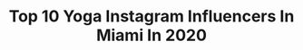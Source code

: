 ---
title: Top 10 Yoga Instagram Influencers In Miami In 2020
description: >-
  Find top yoga Instagram influencers in Miami in 2020. Most popular hashtags: #yoga #miami #yogateacher #yogainspiration.
platform: Instagram
hits: 105
text_top: Identify the most popular Instagram profiles on inBeat.
text_bottom: Our database holds 105 Instagram influencers like this in Miami, United States for you to contact.
profiles:
  - username: "mabelrodrobert"
    fullname: >-
      Mabe ❁
    bio: >-
      🧿🌙 . . . 𝘠𝘰𝘨𝘢 𝘗𝘢𝘨𝘦 @oasis_by_mabuyoga
    location: "United States"
    followers: 5622
    engagement: 831
    commentsToLikes: 0.102280
    id: ck5hippfdeqwh0i11lb5zv376
    verified: false
    hashtags: "#yoga, #miamiportraits, #repost, #nola"
  - username: "marialauraraineracupuncture"
    fullname: >-
      Dr. Maria Laura Rainer, OMD
    bio: >-
      Doctora en Medicina Oriental y Acupuntura🌟herbalista🌟salud de la mujer 🌟hormonas🌟emociones🌟dolor🌟nutrición🌟traduciendo el lenguaje de tu cuerpo.
    location: "United States"
    followers: 38840
    engagement: 165
    commentsToLikes: 0.082736
    id: ck5ccd0vch4tb0i11rz2riikr
    verified: false
    hashtags: "#mujerholistica, #medicinaoriental, #pazmental, #bioneuroemocion"
  - username: "yogawithmarina"
    fullname: >-
      Marina
    bio: >-
      🧘🏼‍♀️Inspire you to be happier by loving yoga, dancing and smiling ✈️Travel the world with me 🌍 78 countries
    location: "United States"
    followers: 40055
    engagement: 345
    commentsToLikes: 0.047373
    id: ck8t80jnuinth0j78pvv8rb39
    verified: false
    hashtags: "#myyoga, #yogablogger, #yogastrength, #yogaphoto"
  - username: "holixtic"
    fullname: >-
      Maria Margolies Yoga
    bio: >-
      Movement is medicine🌿Yoga teacher, Holistic Health Coach & Mama🧘🏼 Demystifying Yoga & Wellness & Making it Accesible👇🏽👇🏽👇🏽 Practice with me
    location: "United States"
    followers: 37199
    engagement: 265
    commentsToLikes: 0.071288
    id: ck6trxys91pte0j711u86nece
    verified: false
    hashtags: "#yogamexico, #yogamama, #yogaposeoftheday, #yogaforeverybody"
  - username: "monfretwilly"
    fullname: >-
      Willy Monfret
    bio: >-
      Living is my passion ♎️ Music X Fashion X Wine X Yoga 🇫🇷 Check ⬇️🎵
    location: "United States"
    followers: 59406
    engagement: 110
    commentsToLikes: 0.037517
    id: ck5cdsx1bjpsq0i119oy4snpk
    verified: true
    hashtags: "#capetown, #miami, #yoga, #cassette"
  - username: "waz.art"
    fullname: >-
      WAZ
    bio: >-
      MIAMI TATTOO ARTIST @Equilattera 📩 appt@equilattera.com ❌ NO DM for tattoo inquiries 🔻YouTube🔻
    location: "United States"
    followers: 66931
    engagement: 158
    commentsToLikes: 0.029079
    id: ck6tp4kp7hss80j71i58vmhps
    verified: false
    hashtags: "#miamibeach, #minimaltattoo, #floridatattoo, #linestattoo"
  - username: "akarshteki"
    fullname: >-
      Akarsh | Non-Trad Premed
    bio: >-
      ⑉ EMT ☤ Aspiring Physician × Fitness Enthusiast ∴ Academics | Lifestyle | Fitness ⇘ Jersey
    location: "United States"
    followers: 2045
    engagement: 1359
    commentsToLikes: 0.063311
    id: ckap9ca9rs2sw0i78tc1z1sg5
    verified: false
    hashtags: "#medicine, #fitness, #futuredoctor, #instafit"
  - username: "__beyondthesweat"
    fullname: >-
      Ellie & Virgil- FITNESS
    bio: >-
      ♥ #fitness #yoga Instructor ☞ 🇧🇪 ☞🇫🇷 ☞ 🇺🇸 MIAMI ↯ Download my Yoga inspired Fitness Home Workout
    location: "United States"
    followers: 6242
    engagement: 853
    commentsToLikes: 0.041810
    id: ck5c9apa5b3i60i11f0v1q3nl
    verified: false
    hashtags: "#happymonday, #sunset, #fitlife, #boathouse"
  - username: "josepharmstrongyoga"
    fullname: >-
      EXIST GENTLY
    bio: >-
      Authorized Level 2 by @sharathjoisr Student of @timfeldmannyoga & @kinoyoga @wiworldandius Yoga Mats 👉🏾 DM for IN PERSON MYSORE 👇🏾 Click for more
    location: "United States"
    followers: 18450
    engagement: 157
    commentsToLikes: 0.073874
    id: ck6tn3p4w92mn0j71q3z0fd6k
    verified: false
    hashtags: "#yogalife, #yogateacher, #existgently, #miamifitness"
  - username: "mdc_kelly"
    fullname: >-
      Kelly Jeannelle Sherwood 🦋
    bio: >-
      God first☀️ girl from Texas 📍MIA. @dolphinscheer and former NBA dancer. once you become fearless, life will become limitless ✨
    location: "United States"
    followers: 36354
    engagement: 504
    commentsToLikes: 0.022039
    id: ck139n8e6m5gl0i19c8qltee5
    verified: false
    hashtags: "#photography, #trip, #photo, #like4like"
---